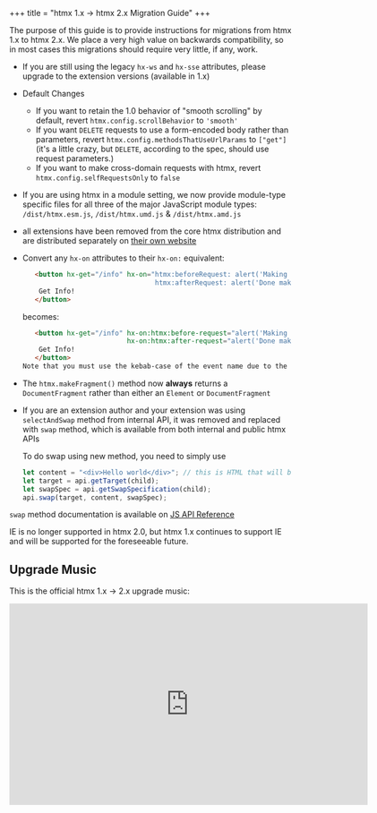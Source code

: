 +++
title = "htmx 1.x &rarr; htmx 2.x Migration Guide"
+++

The purpose of this guide is to provide instructions for migrations from htmx 1.x to htmx 2.x.
We place a very high value on backwards compatibility, so in most cases this migrations should require very little, if any, work.

* If you are still using the legacy `hx-ws` and `hx-sse` attributes, please upgrade to the extension versions (available in 1.x)
* Default Changes
  * If you want to retain the 1.0 behavior of "smooth scrolling" by default, revert `htmx.config.scrollBehavior` to `'smooth'`
  * If you want `DELETE` requests to use a form-encoded body rather than parameters, revert
    `htmx.config.methodsThatUseUrlParams` to `["get"]` (it's a little crazy, but `DELETE`, according to the spec, should
     use request parameters.)
  * If you want to make cross-domain requests with htmx, revert `htmx.config.selfRequestsOnly` to `false`
* If you are using htmx in a module setting, we now provide module-type specific files for all three of the major
  JavaScript module types: `/dist/htmx.esm.js`, `/dist/htmx.umd.js` & `/dist/htmx.amd.js`
* all extensions have been removed from the core htmx distribution and are distributed separately on 
  [their own website](https://extensions.htmx.org)
* Convert any `hx-on` attributes to their `hx-on:` equivalent:
  ```html
     <button hx-get="/info" hx-on="htmx:beforeRequest: alert('Making a request!')
                                   htmx:afterRequest: alert('Done making a request!')">
      Get Info!
     </button>
  ```
  becomes:
  ```html
     <button hx-get="/info" hx-on:htmx:before-request="alert('Making a request!')"
                            hx-on:htmx:after-request="alert('Done making a request!')">
      Get Info!
     </button>
  Note that you must use the kebab-case of the event name due to the fact that attributes are case-insensitive in HTML.
  ```
* The `htmx.makeFragment()` method now **always** returns a `DocumentFragment` rather than either an `Element` or `DocumentFragment`
* If you are an extension author and your extension was using `selectAndSwap` method from internal API, it was removed and replaced with `swap` method,
  which is available from both internal and public htmx APIs

  To do swap using new method, you need to simply use

  ```js
  let content = "<div>Hello world</div>"; // this is HTML that will be swapped into target
  let target = api.getTarget(child);
  let swapSpec = api.getSwapSpecification(child);
  api.swap(target, content, swapSpec);
  ```

 `swap` method documentation is available on [JS API Reference](/api/#swap)

IE is no longer supported in htmx 2.0, but htmx 1.x continues to support IE and will be supported for the foreseeable future.

## Upgrade Music

This is the official htmx 1.x -> 2.x upgrade music:

<iframe width="640" height="360" src="https://www.youtube.com/embed/YDkD-N5goMg" title="PYLOT - Upgrades (Visualizer)" 
        frameborder="0" allow="accelerometer; autoplay; clipboard-write; encrypted-media; gyroscope; picture-in-picture; web-share" allowfullscreen></iframe>

